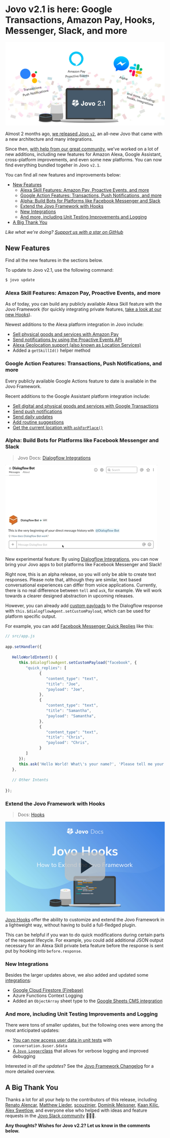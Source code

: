 # Jovo v2.1 is here: Google Transactions, Amazon Pay, Hooks, Messenger, Slack, and more

![Jovo Framework v2.1](./img/v2-1.jpg "Jovo Framework launches version 2.1")

Almost 2 months ago, [we released Jovo `v2`](https://medium.com/@einkoenig/introducing-jovo-framework-v2-c98326ac4aca), an all-new Jovo that came with a new architecture and many integrations.

Since then, [with help from our great community](#a-big-thank-you), we've worked on a lot of new additions, including new features for Amazon Alexa, Google Assistant, cross-platform improvements, and even some new platforms. You can now find everything bundled togeher in Jovo `v2.1`.

You can find all new features and improvements below:

* [New Features](#new-features)
   * [Alexa Skill Features: Amazon Pay, Proactive Events, and more](#alexa-skill-features:-amazon-pay,-proactive-events,-and-more)
   * [Google Action Features: Transactions, Push Notifications, and more](#google-action-features:-transactions,-push-notifications,-and-more)
   * [Alpha: Build Bots for Platforms like Facebook Messenger and Slack](#alpha:-build-bots-for-platforms-like-facebook-messenger-and-slack)
   * [Extend the Jovo Framework with Hooks](#extend-the-jovo-framework-with-hooks)
   * [New Integrations](#new-integrations)
   * [And more, including Unit Testing Improvements and Logging](#and-more,-including-unit-testing-improvements-and-logging)
* [A Big Thank You](#a-big-thank-you)

*Like what we're doing? [Support us with a star on GitHub](https://github.com/jovotech/jovo-framework/)* 

## New Features

Find all the new features in the sections below.

To update to Jovo v2.1, use the following command:

```sh
$ jovo update
```

### Alexa Skill Features: Amazon Pay, Proactive Events, and more

As of today, you can build any publicly available Alexa Skill feature with the Jovo Framework (for quickly integrating private features, [take a look at our new Hooks](#extend-the-jovo-framework-with-hooks)).

Newest additions to the Alexa platform integration in Jovo include:

* [Sell physical goods and services with Amazon Pay](https://www.jovo.tech/docs/amazon-alexa/pay)
* [Send notifications by using the Proactive Events API](https://www.jovo.tech/tutorials/alexa-notifications-proactive-events)
* [Alexa Geolocation support (also known as Location Services)](https://www.jovo.tech/docs/amazon-alexa/data#geolocation)
* Added a `getSkillId()` helper method


### Google Action Features: Transactions, Push Notifications, and more

Every publicly available Google Actions feature to date is available in the Jovo Framework.

Recent additions to the Google Assistant platform integration include:

* [Sell digital and physical goods and services with Google Transactions](https://www.jovo.tech/docs/google-assistant/transactions)
* [Send push notifications](https://www.jovo.tech/tutorials/google-action-notifications)
* [Send daily updates](https://www.jovo.tech/docs/google-assistant/daily-update)
* [Add routine suggestions](https://www.jovo.tech/docs/google-assistant/routine-suggestion)
* [Get the current location with `askForPlace()`](https://www.jovo.tech/docs/google-assistant/data#place-and-location)


### Alpha: Build Bots for Platforms like Facebook Messenger and Slack

> Jovo Docs: [Dialogflow Integrations](https://www.jovo.tech/docs/dialogflow-integrations/)

![Build a Slack Bot with Jovo](./img/slack-bot.gif "Build a Slack Bot with the Jovo Framework")

New experimental feature: By using [Dialogflow Integrations](https://www.jovo.tech/docs/dialogflow-integrations/), you can now bring your Jovo apps to bot platforms like Facebook Messenger and Slack!

Right now, this is an alpha release, so you will only be able to create text responses. Please note that, although they are similar, text based conversational experiences can differ from voice applications. Currently, there is no real difference between `tell` and `ask`, for example. We will work towards a clearer designed abstraction in upcoming releases.

However, you can already add [custom payloads](https://dialogflow.com/docs/intents/rich-messages#custom_payload) to the Dialogflow response with `this.$dialogflowAgent.setCustomPayload`, which can be used for platform specific output.

For example, you can add [Facebook Messenger Quick Replies](https://developers.facebook.com/docs/messenger-platform/send-messages/quick-replies) like this:

```js
// src/app.js

app.setHandler({

   HelloWorldIntent() {
      this.$dialogflowAgent.setCustomPayload("facebook", {
         "quick_replies": [
               {
                  "content_type": "text",
                  "title": "Joe",
                  "payload": "Joe",
               },
               {
                  "content_type": "text",
                  "title": "Samantha",
                  "payload": "Samantha",
               },
               {
                  "content_type": "text",
                  "title": "Chris",
                  "payload": "Chris",
               }
         ]
      });
      this.ask('Hello World! What\'s your name?', 'Please tell me your name.');
   },

   // Other Intents

});
```


### Extend the Jovo Framework with Hooks

> Docs: [Hooks](https://www.jovo.tech/docs/hooks)

[![Video: Jovo Hooks](./img/video-jovo-hooks.jpg 'youtube-video')](https://www.youtube.com/watch?v=hBrX5srF3yU)

[Jovo Hooks](https://www.jovo.tech/docs/hooks) offer the ability to customize and extend the Jovo Framework in a lightweight way, without having to build a full-fledged plugin.

This can be helpful if you wan to do quick modifications during certain parts of the request lifecycle. For example, you could add additional JSON output necessary for an Alexa Skill private beta feature before the response is sent put by hooking into `before.response`.


### New Integrations

Besides the larger updates above, we also added and updated some [integrations](https://www.jovo.tech/docs/integrations):

* [Google Cloud Firestore (Firebase)](https://www.jovo.tech/tutorials/deploy-to-google-cloud)
* Azure Functions Context Logging
* Added an `ObjectArray` sheet type to the [Google Sheets CMS integration](https://www.jovo.tech/docs/cms/google-sheets)



### And more, including Unit Testing Improvements and Logging

There were tons of smaller updates, but the following ones were among the most anticipated updates:

* [You can now access user data in unit tests](https://www.jovo.tech/docs/unit-testing#user-data) with `conversation.$user.$data`
* [A `Jovo Logger`class](https://www.jovo.tech/docs/data/logging#jovo-logger) that allows for verbose logging and improved debugging

Interested in *all the updates*? See the [Jovo Framework Changelog](https://github.com/jovotech/jovo-framework/blob/master/CHANGELOG.md) for a more detailed overview.

## A Big Thank You

Thanks a lot for all your help to the contributors of this release, including [Renato Alencar](https://github.com/renatoalencar), [Matthew Lieder](https://github.com/IGx89), [scouzinier](https://github.com/kouz75), [Dominik Meissner](https://github.com/dominik-meissner), [Kaan Kilic](https://github.com/KaanKC), [Alex Swetlow](https://github.com/aswetlow), and everyone else who helped with ideas and feature requests in the [Jovo Slack community](https://www.jovo.tech/slack) 👏👏👏.

**Any thoughts? Wishes for Jovo v2.2? Let us know in the comments below.**


<!--[metadata]: { "description": "Learn more about Jovo Framework version 2.1, which was released in March 2019.", "author": "jan-koenig", "tags": "Releases", "og-image": "https://www.jovo.tech/img/news/2019-02-27-jovo-v2-1/v2-1.jpg" }-->
